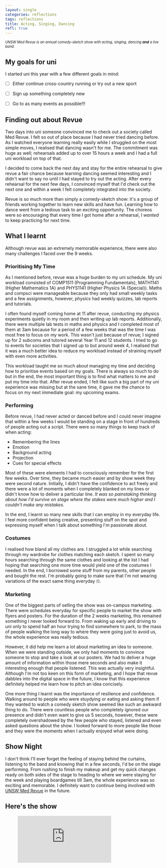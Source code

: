 ```yaml
---
layout: single
categories: reflections
tags: reflections
title: Acting, Singing, Dancing
refl: true
---
```


*<span style="font-size: 0.8em">UNSW Med Revue is an annual comedy-sketch show with acting, singing, dancing **and** a live band.</span>*

## My goals for uni

I started uni this year with a few different goals in mind:
- [ ] Either continue cross-country running or try out a new sport
- [ ] Sign up something completely new
- [ ] Go to as many events as possible!!!


## Finding out about Revue

Two days into uni someone convinced me to check out a society called Med Revue. I felt so out of place because I had never tried dancing before. As I watched everyone learning really easily while I struggled on the most simple moves, I realised that dancing wasn't for me. The commitment was huge as well; rehearsals added up to over 15 hours a week and I had a full uni workload on top of that.

I decided to come back the next day and stay for the entire rehearsal to give revue a fair chance because learning dancing seemed interesting and I didn't want to say no until I had stayed to try out the acting. After every rehearsal for the next few days, I convinced myself that I'd check out the next one and within a week I felt completely integrated into the society.

Revue is so much more than simply a comedy-sketch show: it's a group of friends working together to learn new skills and have fun. Learning how to dance went from a tedious task to an exciting opportunity. The choreos were so encouraging that every time I got home after a rehearsal, I *wanted* to keep practicing for next time.

## What I learnt

Although revue was an extremely memorable experience, there were also many challenges I faced over the 9 weeks.

### Prioritising My Time

As I mentioned before, revue was a huge burden to my uni schedule. My uni workload consisted of COMP1511 (Programming Fundamentals), MATH1141 (Higher Mathematics 1A) and PHYS1141 (Higher Physics 1A (Special)). Maths and compsci were manageable because they only had small weekly tasks and a few assignments, however, physics had weekly quizzes, lab reports and tutorials.

I often found myself coming home at 11 after revue, conducting my physics experiments quietly in my room and then writing up lab reports. Additionally, there were multiple lab tests in maths and physics and I completed most of them at 3am because for a period of a few weeks that was the time I was most free to focus on my work. This wasn't just because of revue; I signed up for 2 subcoms and tutored several Year 11 and 12 students. I tried to go to events for societies that I signed up to but around week 4, I realised that it was a much better idea to reduce my workload instead of straining myself with even more activities.

This workload taught me so much about managing my time and deciding how to prioritise events based on my goals. There is always so much to do but in the end, the most important thing is to find what matters to me and put my time into that. After revue ended, I felt like such a big part of my uni experience was missing but at the sane time, it gave me the chance to focus on my next immediate goal: my upcoming exams.

### Performing

Before revue, I had never acted or danced before and I could never imagine that within a few weeks I would be standing on a stage in front of hundreds of people acting out a script. There were so many things to keep track of when acting:

- Remembering the lines
- Emotion
- Background acting
- Projection
- Cues for special effects

Most of these were elements I had to consciously remember for the first few weeks. Over time, they became much easier and by show week they were second nature. Initially, I didn't have the confidence to act freely and there were a lot of moments when I completely blanked on my lines or didn't know how to deliver a particular line. *It was so painstaking thinking about how I'd survive on stage where the stakes were much higher and I couldn't make any mistakes.*

In the end, I learnt so many new skills that I can employ in my everyday life. I feel more confident being creative, presenting stuff on the spot and expressing myself when I talk about something I'm passionate about.

### Costumes

I realised how bland all my clothes are. I struggled a lot while searching through my wardrobe for clothes matching each sketch. I spent so many hours searching through the same clothes and looking at the list I had hoping that searching one more time would yield one of the costumes I needed. In the end, I borrowed some stuff from my parents, other people and bought the rest. I'm probably going to make sure that I'm not wearing variations of the exact same thing everyday 🙄.

### Marketing

One of the biggest parts of selling the show was on-campus marketing. There were schedules everyday for specific people to market the show with flyers and posters. For the duration of the 2 weeks marketing, this remained something I never looked forward to. From waking up early and driving to uni only to spend half an hour trying to find somewhere to park, to the mass of people walking the long way to where they were going just to avoid us, the whole experience was really tedious.

However, it did help me learn a lot about marketing an idea to someone. When we were standing outside, we only had moments to convince someone to stop and take a look at our posters. We had to deliver a huge amount of information within those mere seconds and also make it interesting enough that people listened. This was actually very insightful. Although I'm not too keen on this form of marketing, and I hope that revue dabbles into the digital space in the future, I know that this experience definitely helped me learn how to pitch an idea concisely.

One more thing I learnt was the importance of resilience and confidence. Walking around to people who were stuydying or eating and asking them if they wanted to watch a comedy sketch show seemed like such an awkward thing to do. There were countless people who completely ignored our presence and didn't even want to give us 5 seconds, however, these were completely overshadowed by the few people who stayed, listened and even asked questions about the show. I looked forward to more people like those and they were the moments when I actually enjoyed what were doing.


## Show Night

I don't think I'll ever forget the feeling of staying behind the curtains, listening to the band and knowing that in a few seconds, I'd be on the stage performing. From rushing to finish my makeup and get my quick changes ready on both sides of the stage to heading to where we were staying for the week and playing boardgames till 3am, the whole experience was so exciting and memorable. I definitely want to continue being involved with [UNSW Med Revue](https://www.facebook.com/MedRevue) in the future.

## Here's the show

<figure class="video_container">
  <iframe src="https://www.youtube.com/embed/S4OcAw0RhZo" frameborder="0" allowfullscreen="true"> </iframe>
</figure>
